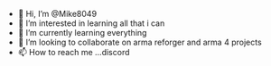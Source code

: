 - 👋 Hi, I’m @Mike8049
- 👀 I’m interested in learning all that i can 
- 🌱 I’m currently learning everything 
- 💞️ I’m looking to collaborate on arma reforger and arma 4 projects
- 📫 How to reach me ...discord

<!---
Mike8049/Mike8049 is a ✨ special ✨ repository because its `README.md` (this file) appears on your GitHub profile.
You can click the Preview link to take a look at your changes.
--->
